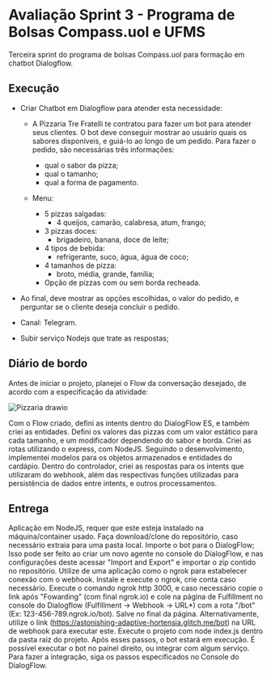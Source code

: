 # Avaliação Sprint 3 - Programa de Bolsas Compass.uol e UFMS

Terceira sprint do programa de bolsas Compass.uol para formação em chatbot Dialogflow.


## Execução

- Criar Chatbot em Dialogflow para atender esta necessidade:
  - A Pizzaria Tre Fratelli te contratou para fazer um bot para atender seus clientes.
O bot deve conseguir mostrar ao usuário quais os sabores disponíveis, e guiá-lo ao longo de um pedido.
Para fazer o pedido, são necessárias três informações:
    - qual o sabor da pizza;
    - qual o tamanho;
    - qual a forma de pagamento. 

  - Menu:
    - 5 pizzas salgadas:
      - 4 queijos, camarão, calabresa, atum, frango;
    - 3 pizzas doces:
      - brigadeiro, banana, doce de leite;
    - 4 tipos de bebida:
      - refrigerante, suco, água, água de coco;
    - 4 tamanhos de pizza:
      - broto, média, grande, família; 
    - Opção de pizzas com ou sem borda recheada.
    
- Ao final, deve mostrar as opções escolhidas, o valor do pedido, e perguntar se o cliente deseja concluir o pedido.

- Canal: Telegram.

- Subir serviço Nodejs que trate as respostas;


## Diário de bordo
Antes de iniciar o projeto, planejei o Flow da conversação desejado, de acordo com a especificação da atividade:

![Pizzaria drawio](https://user-images.githubusercontent.com/81719133/146041453-7a6fc0ac-2d2b-45d0-8e4b-2c304a0c0b52.png)

Com o Flow criado, defini as intents dentro do DialogFlow ES, e também criei as entidades. Defini os valores das pizzas com um valor estático para cada tamanho, e um modificador dependendo do sabor e borda.
Criei as rotas utilizando o express, com NodeJS. Seguindo o desenvolvimento, implementei modelos para os objetos armazenados e entidades do cardápio. Dentro do controlador, criei as respostas para os intents que utilizaram do webhook, além das respectivas funções utilizadas para persistência de dados entre intents, e outros processamentos.

## Entrega

Aplicação em NodeJS, requer que este esteja instalado na máquina/container usado.
Faça download/clone do repositório, caso necessário extraia para uma pasta local.
Importe o bot para o DialogFlow; Isso pode ser feito ao criar um novo agente no console do DialogFlow, e nas configurações deste acessar "Import and Export" e importar o zip contido no repositório.
Utilize de uma aplicação como o ngrok para estabelecer conexão com o webhook. Instale e execute o ngrok, crie conta caso necessário. Execute o comando ngrok http 3000, e caso necessário copie o link após "Fowarding" (com final ngrok.io) e cole na página de Fulfillment no console do Dialogflow (Fulfillment -> Webhook -> URL*) com a rota "/bot" (Ex: 123-456-789.ngrok.io/bot). Salve no final da página.
Alternativamente, utilize o link (https://astonishing-adaptive-hortensia.glitch.me/bot) na URL de webhook para executar este.
Execute o projeto com node index.js dentro da pasta raiz do projeto.
Após esses passos, o bot estará em execução. É possível executar o bot no painel direito, ou integrar com algum serviço. Para fazer a integração, siga os passos especificados no Console do DialogFlow.